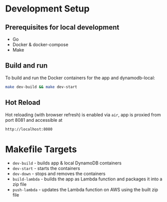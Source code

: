 # Development Setup

## Prerequisites for local development

- Go
- Docker & docker-compose
- Make

## Build and run

To build and run the Docker containers for the app and dynamodb-local:

```bash
make dev-build && make dev-start
```

## Hot Reload

Hot reloading (with browser refresh) is enabled via `air`, app is proxied from port 8081 and accessible at
```sh
http://localhost:8080
```

# Makefile Targets

- `dev-build` - builds app & local DynamoDB containers
- `dev-start` - starts the containers
- `dev-down` - stops and removes the containers
- `build-lambda` - builds the app as Lambda function and packages it into a zip file
- `push-lambda` - updates the Lambda function on AWS using the built zip file
